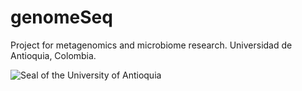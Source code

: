 # genomeSeq
Project for metagenomics and microbiome research. Universidad de Antioquia, Colombia.

![](https://upload.wikimedia.org/wikipedia/commons/thumb/f/fb/Escudo-UdeA.svg/1200px-Escudo-UdeA.svg.png "Seal of the University of Antioquia")
